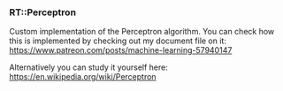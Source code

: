 ### RT::Perceptron

Custom implementation of the Perceptron algorithm.
You can check how this is implemented by checking out
my document file on it:
https://www.patreon.com/posts/machine-learning-57940147

Alternatively you can study it yourself here:
https://en.wikipedia.org/wiki/Perceptron
